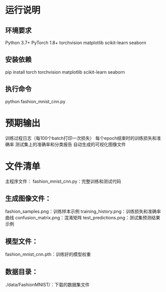 # 运行说明
## 环境要求
Python 3.7+
PyTorch 1.8+
torchvision
matplotlib
scikit-learn
seaborn

## 安装依赖
pip install torch torchvision matplotlib scikit-learn seaborn
## 执行命令
python fashion_mnist_cnn.py

# 预期输出
训练过程日志（每100个batch打印一次损失）
每个epoch结束时的训练损失和准确率
测试集上的准确率和分类报告
自动生成的可视化图像文件

# 文件清单
主程序文件：
fashion_mnist_cnn.py：完整训练和测试代码
## 生成图像文件：
fashion_samples.png：训练样本示例
training_history.png：训练损失和准确率曲线
confusion_matrix.png：混淆矩阵
test_predictions.png：测试集预测结果示例
## 模型文件：
fashion_mnist_cnn.pth：训练好的模型权重
## 数据目录：
./data/FashionMNIST/：下载的数据集文件
